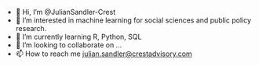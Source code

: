 - 👋 Hi, I’m @JulianSandler-Crest
- 👀 I’m interested in machine learning for social sciences and public policy research.
- 🌱 I’m currently learning R, Python, SQL
- 💞️ I’m looking to collaborate on ...
- 📫 How to reach me julian.sandler@crestadvisory.com

<!---
JulianSandler-Crest/JulianSandler-Crest is a ✨ special ✨ repository because its `README.md` (this file) appears on your GitHub profile.
You can click the Preview link to take a look at your changes.
--->

